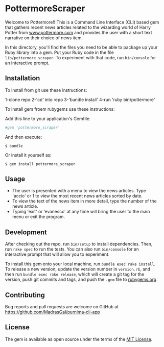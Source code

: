 # PottermoreScraper

Welcome to Pottermore!! This is a Command Line Interface (CLI) based gem that gathers recent news articles related to the wizarding world of Harry Potter from www.pottermore.com and provides the user with a short text narrative on their choice of news item. 

In this directory, you'll find the files you need to be able to package up your Ruby library into a gem. Put your Ruby code in the file `lib/pottermore_scraper`. To experiment with that code, run `bin/console` for an interactive prompt.


## Installation

To install from git use these instructions:

1-clone repo 
2-​'​cd​'​ into repo 
3-​'​bundle install​'​ 
4-run 'ruby bin/pottermore'

To install gem froem rubygems use these instructions: 

Add this line to your application's Gemfile:

```ruby
#gem 'pottermore_scraper'
```

And then execute:

    $ bundle

Or install it yourself as:

    $ gem install pottermore_scraper

## Usage

- The user is presented with a menu to view the news articles. Type 'accio' or 1 to view the most recent news articles sorted by date.
- To view the text of the news item in more detail, type the number of the news article. 
- Typing 'exit' or 'evanesco' at any time will bring the user to the main menu or exit the program.

## Development

After checking out the repo, run `bin/setup` to install dependencies. Then, run `rake spec` to run the tests. You can also run `bin/console` for an interactive prompt that will allow you to experiment.

To install this gem onto your local machine, run `bundle exec rake install`. To release a new version, update the version number in `version.rb`, and then run `bundle exec rake release`, which will create a git tag for the version, push git commits and tags, and push the `.gem` file to [rubygems.org](https://rubygems.org).

## Contributing

Bug reports and pull requests are welcome on GitHub at https://github.com/MadrasGal/purnima-cli-app


## License

The gem is available as open source under the terms of the [MIT License](http://opensource.org/licenses/MIT).

